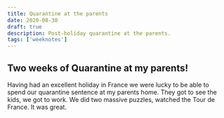 ```yaml
---
title: Quarantine at the parents
date: 2020-08-30
draft: true
description: Post-holiday quarantine at the parents.
tags: ['weeknotes']
---
```


## Two weeks of Quarantine at my parents!

Having had an excellent holiday in France we were lucky to be able to spend our quarantine sentence at my parents home. They got to see the kids, we got to work. We did two massive puzzles, watched the Tour de France. It was great.
